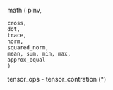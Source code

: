 
math (
    pinv,

    cross,
    dot,
    trace,
    norm,
    squared_norm,
    mean, sum, min, max,
    approx_equal
    )

tensor_ops - tensor_contration (*)
